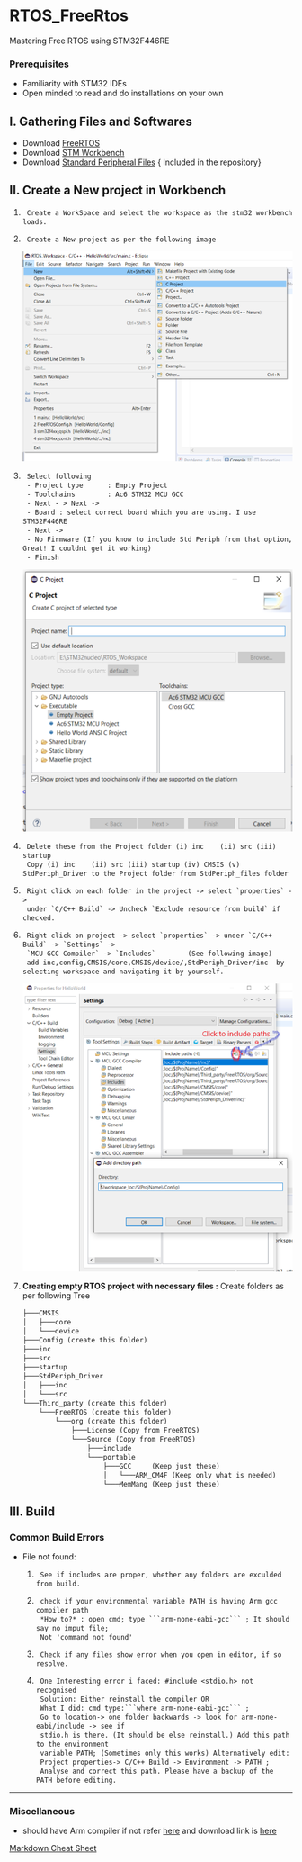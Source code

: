 # RTOS_FreeRtos
Mastering Free RTOS using STM32F446RE

### Prerequisites
- Familiarity with STM32 IDEs
- Open minded to read and do installations on your own


## I. Gathering Files and Softwares 

- Download [FreeRTOS](https://www.freertos.org/)
- Download [STM Workbench](https://www.openstm32.org/HomePage)
- Download [Standard Peripheral Files](./StdPeri_files) { Included in the repository}

## II. Create a New project in Workbench

1.		Create a WorkSpace and select the workspace as the stm32 workbench loads.
2.		Create a New project as per the following image
	![New Project](./readme_imgs/New_prjt.PNG) 
3.		Select following
		- Project type 		: Empty Project
		- Toolchains 		: Ac6 STM32 MCU GCC
		- Next - > Next ->
		- Board : select correct board which you are using. I use STM32F446RE
		- Next ->
		- No Firmware (If you know to include Std Periph from that option, Great! I couldnt get it working)
		- Finish
	![New PRjt2](./readme_imgs/New_prjt2.PNG)

4.		Delete these from the Project folder (i) inc	(ii) src (iii) startup
		Copy (i) inc	(ii) src (iii) startup (iv) CMSIS (v) StdPeriph_Driver to the Project folder from StdPeriph_files folder
5.		Right click on each folder in the project -> select `properties` -> 
		under `C/C++ Build` -> Uncheck `Exclude resource from build` if checked.
6.		Right click on project -> select `properties` -> under `C/C++ Build` -> `Settings` ->
		`MCU GCC Compiler` -> `Includes`		(See following image) 
		add inc,config,CMSIS/core,CMSIS/device/,StdPeriph_Driver/inc  by selecting workspace and navigating it by yourself.
	![NewPrjt3](./readme_imgs/NewPrjt3.PNG)
7.	**Creating empty RTOS project with necessary files :**
		Create folders as per following Tree

		├───CMSIS
		│   ├───core
		│   └───device
		├───Config (create this folder)
		├───inc
		├───src
		├───startup
		├───StdPeriph_Driver
		│   ├───inc
		│   └───src
		└───Third_party (create this folder)
		    └───FreeRTOS (create this folder)
		        └───org (create this folder)
		            ├───License (Copy from FreeRTOS)
		            └───Source (Copy from FreeRTOS)
		                ├───include
		                └───portable
		                    ├───GCC		(Keep just these)
		                    │   └───ARM_CM4F (Keep only what is needed)
		                    └───MemMang (Keep just these)

## III. Build
### Common Build Errors
* File not found: 
	1.		See if includes are proper, whether any folders are exculded from build.
	2.		check if your environmental variable PATH is having Arm gcc compiler path
			*How to?* : open cmd; type ```arm-none-eabi-gcc``` ; It should say no imput file; 
			Not 'command not found'  
	3.		Check if any files show error when you open in editor, if so resolve.
	4. 		One Interesting error i faced: #include <stdio.h> not recognised 
			Solution: Either reinstall the compiler OR
			What I did: cmd type:```where arm-none-eabi-gcc``` ; 
			Go to location-> one folder backwards -> look for arm-none-eabi/include -> see if 
			stdio.h is there. (It should be else reinstall.) Add this path to the environment 
			variable PATH; (Sometimes only this works) Alternatively edit:
			Project properties-> C/C++ Build -> Environment -> PATH ;
			Analyse and correct this path. Please have a backup of the PATH before editing.


---
### Miscellaneous


- should have Arm compiler if not refer [here](https://www.youtube.com/watch?v=qWqlkCLmZoE) and download link is [here](https://developer.arm.com/tools-and-software/open-source-software/developer-tools/gnu-toolchain/gnu-rm/downloads)

[Markdown Cheat Sheet](markdown-cheat-sheet.md)